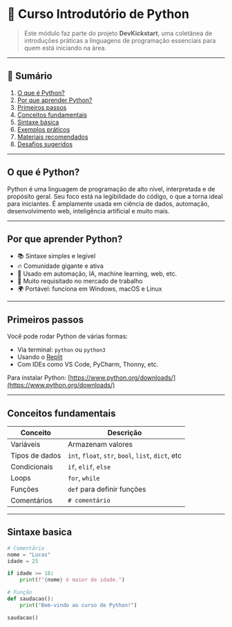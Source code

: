 # 🐍 Curso Introdutório de Python

> Este módulo faz parte do projeto **DevKickstart**, uma coletânea de introduções práticas a linguagens de programação essenciais para quem está iniciando na área.

---

## 📖 Sumário

1. [O que é Python?](#o-que-e-python)
2. [Por que aprender Python?](#por-que-aprender-python)
3. [Primeiros passos](#primeiros-passos)
4. [Conceitos fundamentais](#conceitos-fundamentais)
5. [Sintaxe básica](#sintaxe-basica)
6. [Exemplos práticos](#exemplos-praticos)
7. [Materiais recomendados](#materiais-recomendados)
8. [Desafios sugeridos](#desafios-sugeridos)

---

## O que é Python?

Python é uma linguagem de programação de alto nível, interpretada e de propósito geral. Seu foco está na legibilidade do código, o que a torna ideal para iniciantes. É amplamente usada em ciência de dados, automação, desenvolvimento web, inteligência artificial e muito mais.

---

## Por que aprender Python?

- 📚 Sintaxe simples e legível
- 🔥 Comunidade gigante e ativa
- 🧠 Usado em automação, IA, machine learning, web, etc.
- 💼 Muito requisitado no mercado de trabalho
- 🌍 Portável: funciona em Windows, macOS e Linux

---

## Primeiros passos

Você pode rodar Python de várias formas:

- Via terminal: `python` ou `python3`
- Usando o [Replit](https://replit.com/)
- Com IDEs como VS Code, PyCharm, Thonny, etc.

Para instalar Python: [https://www.python.org/downloads/](https://www.python.org/downloads/)

---

## Conceitos fundamentais

| Conceito        | Descrição                                           |
|----------------|-----------------------------------------------------|
| Variáveis       | Armazenam valores                                  |
| Tipos de dados  | `int`, `float`, `str`, `bool`, `list`, `dict`, etc |
| Condicionais    | `if`, `elif`, `else`                               |
| Loops           | `for`, `while`                                     |
| Funções         | `def` para definir funções                         |
| Comentários     | `# comentário`                                     |

---

## Sintaxe basica

```python
# Comentário
nome = "Lucas"
idade = 25

if idade >= 18:
    print(f"{nome} é maior de idade.")

# Função
def saudacao():
    print("Bem-vindo ao curso de Python!")

saudacao()

